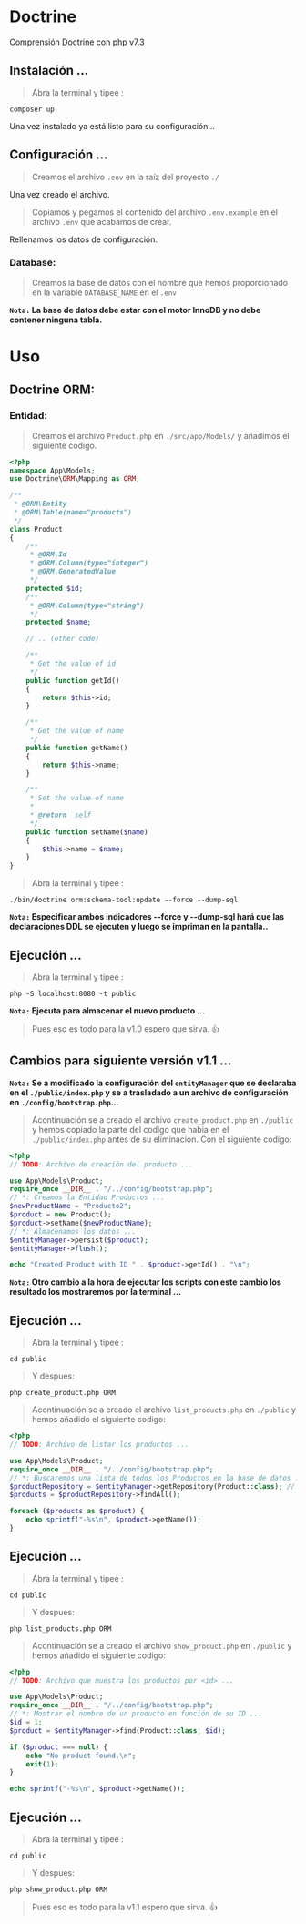 # Doctrine
 Comprensión Doctrine con php v7.3
## Instalación ...
>Abra la terminal y tipeé :
```console
composer up 
```
Una vez instalado ya está listo para su configuración...

## Configuración ...

>Creamos el archivo <code>.env</code> en la raíz del proyecto <code>./</code>

Una vez creado el archivo.
>Copiamos y pegamos el contenido del archivo <code>.env.example</code> 
>en el archivo <code>.env</code> que acabamos de crear. 

Rellenamos los datos de configuración.

### Database:
>Creamos la base de datos con el nombre que hemos proporcionado en la variable <code>DATABASE_NAME</code> en el <code>.env</code>

**`Nota:` 
La base de datos debe estar con el motor InnoDB y no debe contener ninguna tabla.**

# Uso
## Doctrine ORM:

### Entidad:
>Creamos el archivo <code>Product.php</code> en <code>./src/app/Models/</code> y añadimos el siguiente codigo.
```php
<?php
namespace App\Models;
use Doctrine\ORM\Mapping as ORM;

/**
 * @ORM\Entity
 * @ORM\Table(name="products")
 */
class Product
{
    /**
     * @ORM\Id
     * @ORM\Column(type="integer")
     * @ORM\GeneratedValue
     */
    protected $id;
    /**
     * @ORM\Column(type="string")
     */
    protected $name;

    // .. (other code)

    /**
     * Get the value of id
     */
    public function getId()
    {
        return $this->id;
    }

    /**
     * Get the value of name
     */
    public function getName()
    {
        return $this->name;
    }

    /**
     * Set the value of name
     *
     * @return  self
     */
    public function setName($name)
    {
        $this->name = $name;
    }
}
```
>Abra la terminal y tipeé :
```console
./bin/doctrine orm:schema-tool:update --force --dump-sql
```

**`Nota:` 
Especificar ambos indicadores --force y --dump-sql hará que las declaraciones DDL se ejecuten y luego se impriman en la pantalla..**

## Ejecución ...
>Abra la terminal y tipeé :
```console
php -S localhost:8080 -t public
```
**`Nota:` 
Ejecuta para almacenar el nuevo producto ...**

>Pues eso es todo para la v1.0 espero que sirva. 👍

## Cambios para siguiente versión v1.1 ...

**`Nota:` 
Se a modificado la configuración del `entityManager` que se declaraba en el `./public/index.php` y se a trasladado a un archivo de configuración en `./config/bootstrap.php`...**

>Acontinuación se a creado el archivo `create_product.php` en `./public` y hemos copiado la parte del codigo que habia en el `./public/index.php` antes de su eliminacion.
>Con el siguiente codigo:

```php
<?php
// TODO: Archivo de creación del producto ...

use App\Models\Product;
require_once __DIR__ . "/../config/bootstrap.php";
// *: Creamos la Entidad Productos ...
$newProductName = "Producto2";
$product = new Product();
$product->setName($newProductName);
// *: Almacenamos los datos ...
$entityManager->persist($product);
$entityManager->flush();

echo "Created Product with ID " . $product->getId() . "\n";

```

**`Nota:` 
Otro cambio a la hora de ejecutar los scripts con este cambio los resultado los mostraremos por la terminal ...**

## Ejecución ...
>Abra la terminal y tipeé :
```console
cd public
```
> Y despues:
```console
php create_product.php ORM
```
>Acontinuación se a creado el archivo `list_products.php` en `./public` y hemos añadido el siguiente codigo:

```php
<?php
// TODO: Archivo de listar los productos ...

use App\Models\Product;
require_once __DIR__ . "/../config/bootstrap.php";
// *: Buscaremos una lista de todos los Productos en la base de datos ...
$productRepository = $entityManager->getRepository(Product::class); // ?: Puede crear un objeto buscador (llamado repositorio) para cada tipo de entidad.
$products = $productRepository->findAll();

foreach ($products as $product) {
    echo sprintf("-%s\n", $product->getName());
}
```
## Ejecución ...
>Abra la terminal y tipeé :
```console
cd public
```
> Y despues:
```console
php list_products.php ORM
```
>Acontinuación se a creado el archivo `show_product.php` en `./public` y hemos añadido el siguiente codigo:

```php
<?php
// TODO: Archivo que muestra los productos por <id> ...

use App\Models\Product;
require_once __DIR__ . "/../config/bootstrap.php";
// *: Mostrar el nombre de un producto en función de su ID ...
$id = 1;
$product = $entityManager->find(Product::class, $id);

if ($product === null) {
    echo "No product found.\n";
    exit(1);
}

echo sprintf("-%s\n", $product->getName());
```
## Ejecución ...
>Abra la terminal y tipeé :
```console
cd public
```
> Y despues:
```console
php show_product.php ORM
```
>Pues eso es todo para la v1.1 espero que sirva. 👍
